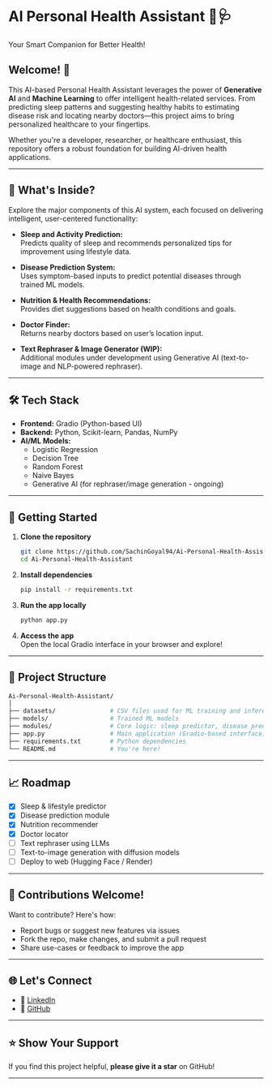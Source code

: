 # AI Personal Health Assistant 🤖🩺  
Your Smart Companion for Better Health!

## Welcome! 👋

This AI-based Personal Health Assistant leverages the power of **Generative AI** and **Machine Learning** to offer intelligent health-related services. From predicting sleep patterns and suggesting healthy habits to estimating disease risk and locating nearby doctors—this project aims to bring personalized healthcare to your fingertips.

Whether you're a developer, researcher, or healthcare enthusiast, this repository offers a robust foundation for building AI-driven health applications.

---

## 🧠 What's Inside?

Explore the major components of this AI system, each focused on delivering intelligent, user-centered functionality:

- **Sleep and Activity Prediction:**  
  Predicts quality of sleep and recommends personalized tips for improvement using lifestyle data.

- **Disease Prediction System:**  
  Uses symptom-based inputs to predict potential diseases through trained ML models.

- **Nutrition & Health Recommendations:**  
  Provides diet suggestions based on health conditions and goals.

- **Doctor Finder:**  
  Returns nearby doctors based on user’s location input.

- **Text Rephraser & Image Generator (WIP):**  
  Additional modules under development using Generative AI (text-to-image and NLP-powered rephraser).

---

## 🛠️ Tech Stack

- **Frontend:** Gradio (Python-based UI)
- **Backend:** Python, Scikit-learn, Pandas, NumPy
- **AI/ML Models:**  
  - Logistic Regression  
  - Decision Tree  
  - Random Forest  
  - Naive Bayes  
  - Generative AI (for rephraser/image generation - ongoing)

---

## 🚀 Getting Started

1. **Clone the repository**  
   ```bash
   git clone https://github.com/SachinGoyal94/Ai-Personal-Health-Assistant.git
   cd Ai-Personal-Health-Assistant
   ```

2. **Install dependencies**  
   ```bash
   pip install -r requirements.txt
   ```

3. **Run the app locally**  
   ```bash
   python app.py
   ```

4. **Access the app**  
   Open the local Gradio interface in your browser and explore!

---

## 📁 Project Structure

```bash
Ai-Personal-Health-Assistant/
│
├── datasets/               # CSV files used for ML training and inference
├── models/                 # Trained ML models
├── modules/                # Core logic: sleep predictor, disease predictor, nutrition advice
├── app.py                  # Main application (Gradio-based interface)
├── requirements.txt        # Python dependencies
└── README.md               # You're here!
```

---

## 📈 Roadmap

- [x] Sleep & lifestyle predictor  
- [x] Disease prediction module  
- [x] Nutrition recommender  
- [x] Doctor locator  
- [ ] Text rephraser using LLMs  
- [ ] Text-to-image generation with diffusion models  
- [ ] Deploy to web (Hugging Face / Render)

---

## 🤝 Contributions Welcome!

Want to contribute? Here's how:

- Report bugs or suggest new features via issues  
- Fork the repo, make changes, and submit a pull request  
- Share use-cases or feedback to improve the app

---

## 🌐 Let's Connect

- 💼 [LinkedIn](https://www.linkedin.com/in/sachin-goyal-518770311/)  
- 🐙 [GitHub](https://github.com/SachinGoyal94)

---

## ⭐ Show Your Support

If you find this project helpful, **please give it a star** on GitHub!

---

